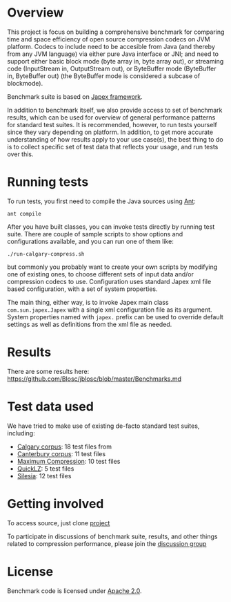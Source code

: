 # Overview

This project is focus on building a comprehensive benchmark for comparing time and space efficiency of open source compression codecs on JVM platform.
Codecs to include need to be accesible from Java (and thereby from any JVM language) via either pure Java interface or JNI; and need to support either basic block mode (byte array in, byte array out), or streaming code (InputStream in, OutputStream out), or ByteBuffer mode (ByteBuffer in, ByteBuffer out) (the ByteBuffer mode is considered a subcase of blockmode).

Benchmark suite is based on [Japex framework](http://japex.java.net/).

In addition to benchmark itself, we also provide access to set of benchmark results, which can be used for overview of general performance patterns for standard test suites. It is recommended, however, to run tests yourself since they vary depending on platform. In addition, to get more accurate understanding of how results apply to your use case(s), the best thing to do is to collect specific set of test data that reflects your usage, and run tests over this.

# Running tests

To run tests, you first need to compile the Java sources using [Ant](http://ant.apache.org/):

    ant compile

After you have built classes, you can invoke tests directly by running test suite.
There are couple of sample scripts to show options and configurations available, and you can run one of them like:

    ./run-calgary-compress.sh

but commonly you probably want to create your own scripts by modifying one of existing ones, to choose different
sets of input data and/or compression codecs to use.
Configuration uses standard Japex xml file based configuration, with a set of system properties.

The main thing, either way, is to invoke Japex main class `com.sun.japex.Japex` with a single xml configuration file
as its argument. System properties named with `japex.` prefix can be used to override default settings as well
as definitions from the xml file as needed.

# Results

There are some results here: https://github.com/Blosc/jblosc/blob/master/Benchmarks.md

# Test data used

We have tried to make use of existing de-facto standard test suites, including:

* [Calgary corpus](http://corpus.canterbury.ac.nz/descriptions/#calgary): 18 test files from
* [Canterbury corpus](http://corpus.canterbury.ac.nz/descriptions/#cantrbry): 11 test files
* [Maximum Compression](http://www.maximumcompression.com): 10 test files
* [QuickLZ](http://www.quicklz.com/bench.html): 5 test files
* [Silesia](http://sun.aei.polsl.pl/~sdeor/index.php?page=silesia): 12 test files

# Getting involved

To access source, just clone [project](https://github.com/ning/jvm-compressor-benchmark)

To participate in discussions of benchmark suite, results, and other things related to compression performance, please join the [discussion group](http://groups.google.com/group/jvm-compressor-benchmark)

# License

Benchmark code is licensed under [Apache 2.0](http://www.apache.org/licenses/LICENSE-2.0).
